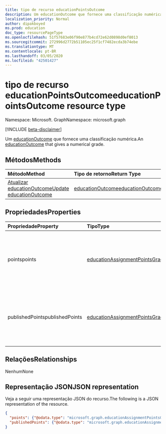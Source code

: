 ```yaml
---
title: tipo de recurso educationPointsOutcome
description: Um educationOutcome que fornece uma classificação numérica
localization_priority: Normal
author: dipakboyed
ms.prod: education
doc_type: resourcePageType
ms.openlocfilehash: 51f57683e06f90e877b4cd72e62d0898d0ef8013
ms.sourcegitcommit: 272996d2772b51105ec25f1cf7482ecda3b74ebe
ms.translationtype: MT
ms.contentlocale: pt-BR
ms.lasthandoff: 03/05/2020
ms.locfileid: "42501427"
---
```

# <a name="educationpointsoutcome-resource-type"></a><span data-ttu-id="fabc4-103">tipo de recurso educationPointsOutcome</span><span class="sxs-lookup"><span data-stu-id="fabc4-103">educationPointsOutcome resource type</span></span>

<span data-ttu-id="fabc4-104">Namespace: Microsoft. Graph</span><span class="sxs-lookup"><span data-stu-id="fabc4-104">Namespace: microsoft.graph</span></span>

[!INCLUDE [beta-disclaimer](../../includes/beta-disclaimer.md)]

<span data-ttu-id="fabc4-105">Um [educationOutcome](educationoutcome.md) que fornece uma classificação numérica.</span><span class="sxs-lookup"><span data-stu-id="fabc4-105">An [educationOutcome](educationoutcome.md) that gives a numerical grade.</span></span>

## <a name="methods"></a><span data-ttu-id="fabc4-106">Métodos</span><span class="sxs-lookup"><span data-stu-id="fabc4-106">Methods</span></span>

| <span data-ttu-id="fabc4-107">Método</span><span class="sxs-lookup"><span data-stu-id="fabc4-107">Method</span></span>       | <span data-ttu-id="fabc4-108">Tipo de retorno</span><span class="sxs-lookup"><span data-stu-id="fabc4-108">Return Type</span></span> | <span data-ttu-id="fabc4-109">Descrição</span><span class="sxs-lookup"><span data-stu-id="fabc4-109">Description</span></span> |
|:-------------|:------------|:------------|
| [<span data-ttu-id="fabc4-110">Atualizar educationOutcome</span><span class="sxs-lookup"><span data-stu-id="fabc4-110">Update educationOutcome</span></span>](../api/educationoutcome-update.md) | [<span data-ttu-id="fabc4-111">educationOutcome</span><span class="sxs-lookup"><span data-stu-id="fabc4-111">educationOutcome</span></span>](educationoutcome.md) | <span data-ttu-id="fabc4-112">Atualize o objeto educationOutcome.</span><span class="sxs-lookup"><span data-stu-id="fabc4-112">Update educationOutcome object.</span></span> |

## <a name="properties"></a><span data-ttu-id="fabc4-113">Propriedades</span><span class="sxs-lookup"><span data-stu-id="fabc4-113">Properties</span></span>

| <span data-ttu-id="fabc4-114">Propriedade</span><span class="sxs-lookup"><span data-stu-id="fabc4-114">Property</span></span>     | <span data-ttu-id="fabc4-115">Tipo</span><span class="sxs-lookup"><span data-stu-id="fabc4-115">Type</span></span>        | <span data-ttu-id="fabc4-116">Descrição</span><span class="sxs-lookup"><span data-stu-id="fabc4-116">Description</span></span> |
|:-------------|:------------|:------------|
|<span data-ttu-id="fabc4-117">points</span><span class="sxs-lookup"><span data-stu-id="fabc4-117">points</span></span>|[<span data-ttu-id="fabc4-118">educationAssignmentPointsGrade</span><span class="sxs-lookup"><span data-stu-id="fabc4-118">educationAssignmentPointsGrade</span></span>](educationassignmentpointsgrade.md)|<span data-ttu-id="fabc4-119">A série de números que o professor forneceu ao aluno para esta atribuição.</span><span class="sxs-lookup"><span data-stu-id="fabc4-119">The numeric grade the teacher has given the student for this assignment.</span></span>|
|<span data-ttu-id="fabc4-120">publishedPoints</span><span class="sxs-lookup"><span data-stu-id="fabc4-120">publishedPoints</span></span>|[<span data-ttu-id="fabc4-121">educationAssignmentPointsGrade</span><span class="sxs-lookup"><span data-stu-id="fabc4-121">educationAssignmentPointsGrade</span></span>](educationassignmentpointsgrade.md)|<span data-ttu-id="fabc4-122">Uma cópia da propriedade Points que é feita quando a nota é liberada para o aluno.</span><span class="sxs-lookup"><span data-stu-id="fabc4-122">A copy of the points property that is made when the grade is released to the student.</span></span>|

## <a name="relationships"></a><span data-ttu-id="fabc4-123">Relações</span><span class="sxs-lookup"><span data-stu-id="fabc4-123">Relationships</span></span>

<span data-ttu-id="fabc4-124">Nenhum</span><span class="sxs-lookup"><span data-stu-id="fabc4-124">None</span></span>

## <a name="json-representation"></a><span data-ttu-id="fabc4-125">Representação JSON</span><span class="sxs-lookup"><span data-stu-id="fabc4-125">JSON representation</span></span>

<span data-ttu-id="fabc4-126">Veja a seguir uma representação JSON do recurso.</span><span class="sxs-lookup"><span data-stu-id="fabc4-126">The following is a JSON representation of the resource.</span></span>

<!-- {
  "blockType": "resource",
  "optionalProperties": [

  ],
  "@odata.type": "microsoft.graph.educationPointsOutcome",
  "baseType": "",
  "keyProperty": "id"
}-->

```json
{
  "points": {"@odata.type": "microsoft.graph.educationAssignmentPointsGrade"},
  "publishedPoints": {"@odata.type": "microsoft.graph.educationAssignmentPointsGrade"}
}
```

<!-- uuid: 16cd6b66-4b1a-43a1-adaf-3a886856ed98
2019-02-04 14:57:30 UTC -->
<!-- {
  "type": "#page.annotation",
  "description": "educationPointsOutcome resource",
  "keywords": "",
  "section": "documentation",
  "tocPath": ""
}-->